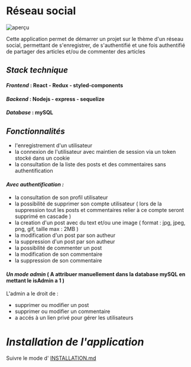 # Réseau social
![aperçu](https://media.giphy.com/media/KQwfFO47z5iGLA3L23/giphy.gif)

Cette application permet de démarrer un projet sur le thème d'un réseau social, permettant de s'enregistrer, de s'authentifié et une fois authentifié de partager des articles et/ou de commenter des articles



## ***Stack technique***

#### ***Frontend*** : React - Redux - styled-components
  
#### ***Backend*** :  Nodejs - express - sequelize
  
#### ***Database*** : mySQL

## ***Fonctionnalités***

- l'enregistrement d'un utilisateur
- la connexion de l'utilisateur avec maintien de session via un token stocké dans un cookie
- la consultation de la liste des posts et des commentaires sans authentification

#### ***Avec authentification :***

- la consultation de son profil utilisateur
- la possibilité de supprimer son compte utilisateur ( lors de la suppression tout les posts et commentaires relier à ce compte seront supprimé en cascade )
- la creation d'un post avec du text et/ou une image ( format : jpg, jpeg, png, gif, taille max : 2MB )
- la modification d'un post par son autheur
- la suppression d'un post par son autheur
- la possibilité de commenter un post
- la modification de son commentaire
- la suppression de son commentaire

#### ***Un mode admin*** ( A attribuer manuellement dans la database mySQL en mettant le isAdmin a 1 )

L'admin a le droit de :
- supprimer ou modifier un post
- supprimer ou modifier un commentaire
- a accés à un lien privé pour gérer les utilisateurs

# ***Installation de l'application***

Suivre le mode d' [INSTALLATION.md](https://github.com/Facodeur/Groupomania-OC-P7/blob/main/INSTALLATION.md)
